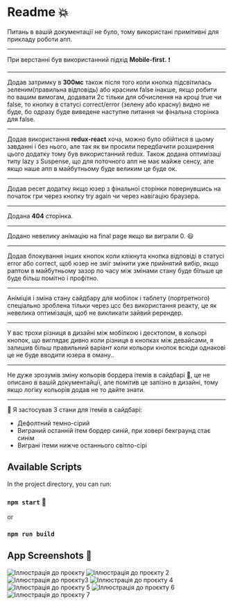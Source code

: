 # Readme :boom:

Питань в вашій документації не було, тому використані примітивні для прикладу роботи апп. 

------------

При верстанні був використанний підхід **Mobile-first.** :exclamation:

------------
Додав затримку в **300мс** також після того коли кнопка підсвітилась зеленим(правильна відповідь) або красним false інакше, якщо робити по вашим вимогам, додавати 2с тільки для обчислення на кроці true чи false, то кнопку в статусі correct/error (зелену або красну) видно не буде, бо одразу буде виведене наступне питання чи фінальна сторінка для false.

------------


Додав використання **redux-react** хоча, можно було обійтися в цьому завданні і без нього, але так як ви просили передбачити розширення цього додатку тому був використанний redux.
Також додана оптимізаці типу lazy з Suspense, що для поточного апп не має майже сенсу, але якщо наше апп в майбутньому буде великим це буде ок.

------------


Додав ресет додатку якщо юзер з фінальної сторінки повернувшись на початок гри через кнопку try again чи через навігацію браузера.

------------


Додана **404** сторінка.

------------

Додано невелику анімацію на final page якщо ви виграли 0. :smiley:

------------

Додав блокування інших кнопок коли клікнута кнопка відповіді в статусі error або correct, щоб юзер не зміг змінити уже прийнятий вибір, якщо раптом в майбутньому зазор по часу між змінами стану буде більше це буде більш помітно і профітно.

------------


Аніміція і зміна стану сайдбару для мобілок і таблету (портретного) спеціально зроблена тільки через цсс без використання реакту, це як невелика оптимізація, щоб не викликати зайвий ререндер.

------------


У вас трохи різниця в дизайні між мобілкою і десктопом, в кольорі кнопок, що виглядає дивно коли різниця в кнопках  між девайсами, я залишив більш правильний варіант коли кольори кнопок всюди однакові це не буде вводити юзера в оману..

------------


Не дуже зрозумів зміну кольорів бордера ітемів в сайдбарі :pray:, це не описано в вашій документайції, але помітив це запізно в дизайні, тому якщо логіку кольорів додав не то дайте знати.

------------


:pushpin: Я застосував 3 стани для ітемів в сайдбарі:
- Дефолтний темно-сірий 
- Виграний останній ітем бордер синій, при ховері бекграунд стає синім
- Виграні ітеми нижче останнього світло-сірі

## Available Scripts

In the project directory, you can run:

### `npm start` :tada:
or
### `npm run build`

## App Screenshots :eyes:

![Іллюстрація до проєкту](https://i.imgur.com/UNw63Ji.png)
![Іллюстрація до проєкту 2](https://i.imgur.com/UNfTNnY.png)
![Іллюстрація до проєкту3](https://i.imgur.com/4xBAO9A.png)
![Іллюстрація до проєкту 4](https://i.imgur.com/kvg8CnK.png)
![Іллюстрація до проєкту 5](https://i.imgur.com/Vs2Ssx3.png)
![Іллюстрація до проєкту 6](https://i.imgur.com/GeMVCqw.png)
![Іллюстрація до проєкту 7](https://i.imgur.com/aCphH2D.png)
